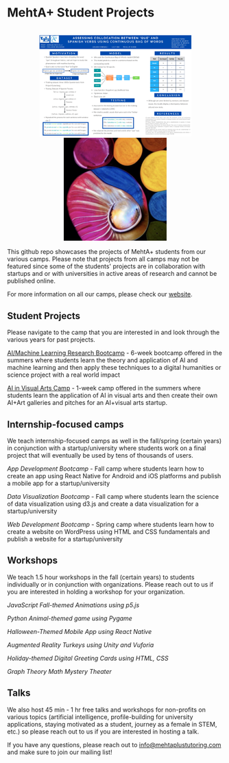 # MehtA+ Student Projects

<p align="center">
<br>
  <img style="width:355px;"src="aimlresearchbootcamp/2022/Spanish.png" />
  <img style="width:240px;"src="aiinvisualartscamp/1.png" />
<br>
</p>

This github repo showcases the projects of MehtA+ students from our various camps. Please note that projects from all camps may not be featured since some of the students' projects are in collaboration with startups and or with universities in active areas of research and cannot be published online. 

For more information on all our camps, please check our [website](https://mehtaplustutoring.com/).

## Student Projects 

Please navigate to the camp that you are interested in and look through the various years for past projects. 

[AI/Machine Learning Research Bootcamp](aimlresearchbootcamp) - 6-week bootcamp offered in the summers where students learn the theory and application of AI and machine learning and then apply these techniques to a digital humanities or science project with a real world impact

[AI in Visual Arts Camp](aiinvisualarts) - 1-week camp offered in the summers where students learn the application of AI in visual arts and then create their own AI+Art galleries and pitches for an AI+visual arts startup.

## Internship-focused camps

We teach internship-focused camps as well in the fall/spring (certain years) in conjunction with a startup/university where students work on a final project that will eventually be used by tens of thousands of users. 

*App Development Bootcamp* - Fall camp where students learn how to create an app using React Native for Android and iOS platforms and publish a mobile app for a startup/university

*Data Visualization Bootcamp* - Fall camp where students learn the science of data visualization using d3.js and create a data visualization for a startup/university

*Web Development Bootcamp* - Spring camp where students learn how to create a website on WordPress using HTML and CSS fundamentals and publish a website for a startup/university

## Workshops

We teach 1.5 hour workshops in the fall (certain years) to students individually or in conjunction with organizations. Please reach out to us if you are interested in holding a workshop for your organization.

*JavaScript Fall-themed Animations using p5.js*

*Python Animal-themed game using Pygame*

*Halloween-Themed Mobile App using React Native*

*Augmented Reality Turkeys using Unity and Vuforia*

*Holiday-themed Digital Greeting Cards using HTML, CSS*

*Graph Theory Math Mystery Theater*


## Talks

We also host 45 min - 1 hr free talks and workshops for non-profits on various topics (artificial intelligence, profile-building for university applications, staying motivated as a student, journey as a female in STEM, etc.) so please reach out to us if you are interested in hosting a talk.

If you have any questions, please reach out to info@mehtaplustutoring.com and make sure to join our mailing list!

